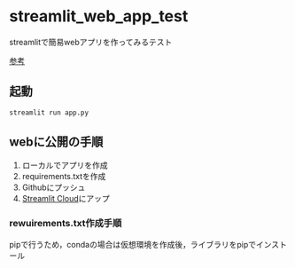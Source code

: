 # streamlit_web_app_test

streamlitで簡易webアプリを作ってみるテスト

[参考](https://youtu.be/4nsTce1Oce8)

## 起動

~~~
streamlit run app.py
~~~

## webに公開の手順

1. ローカルでアプリを作成
2. requirements.txtを作成
3. Githubにプッシュ
4. [Streamlit Cloud](https://streamlit.io/cloud)にアップ
   
### rewuirements.txt作成手順
pipで行うため，condaの場合は仮想環境を作成後，ライブラリをpipでインストール
